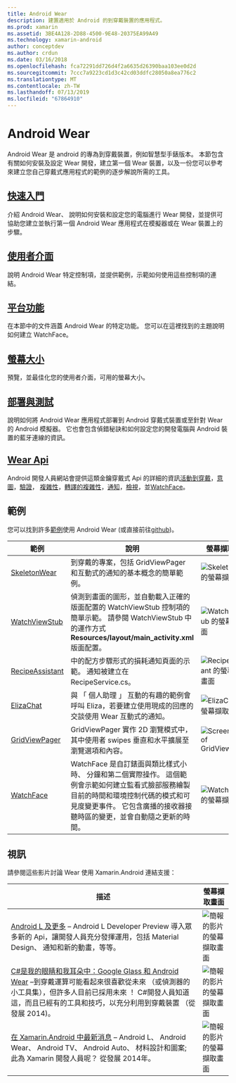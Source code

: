 ```yaml
---
title: Android Wear
description: 建置適用於 Android 的到穿戴裝置的應用程式。
ms.prod: xamarin
ms.assetid: 3BE4A128-2D88-4500-9E48-20375EA99A49
ms.technology: xamarin-android
author: conceptdev
ms.author: crdun
ms.date: 03/16/2018
ms.openlocfilehash: fca72291dd726d4f2a6635d26390baa103ee0d2d
ms.sourcegitcommit: 7ccc7a9223cd1d3c42cd03ddfc28050a8ea776c2
ms.translationtype: MT
ms.contentlocale: zh-TW
ms.lasthandoff: 07/13/2019
ms.locfileid: "67864910"
---
```

# <a name="android-wear"></a>Android Wear

Android Wear 是 android 的專為到穿戴裝置，例如智慧型手錶版本。 本節包含有關如何安裝及設定 Wear 開發，建立第一個 Wear 裝置，以及一份您可以參考來建立您自己穿戴式應用程式的範例的逐步解說所需的工具。

## <a name="getting-startedandroidwearget-startedindexmd"></a>[快速入門](~/android/wear/get-started/index.md)

介紹 Android Wear、 說明如何安裝和設定您的電腦進行 Wear 開發，並提供可協助您建立並執行第一個 Android Wear 應用程式在模擬器或在 Wear 裝置上的步驟。

## <a name="user-interfaceandroidwearuser-interfaceindexmd"></a>[使用者介面](~/android/wear/user-interface/index.md)

說明 Android Wear 特定控制項，並提供範例，示範如何使用這些控制項的連結。

## <a name="platform-featuresandroidwearplatformindexmd"></a>[平台功能](~/android/wear/platform/index.md)

在本節中的文件涵蓋 Android Wear 的特定功能。 您可以在這裡找到的主題說明如何建立 WatchFace。

## <a name="screen-sizesandroidwearscreen-sizesmd"></a>[螢幕大小](~/android/wear/screen-sizes.md)

預覽，並最佳化您的使用者介面，可用的螢幕大小。

## <a name="deployment--testingandroidweardeploy-testindexmd"></a>[部署與測試](~/android/wear/deploy-test/index.md)

說明如何將 Android Wear 應用程式部署到 Android 穿戴式裝置或至針對 Wear 的 Android 模擬器。 它也會包含偵錯秘訣和如何設定您的開發電腦與 Android 裝置的藍牙連線的資訊。

## <a name="wear-apishttpsdeveloperandroidcomreferenceandroidsupportwearable"></a>[Wear Api](https://developer.android.com/reference/android/support/wearable)

Android 開發人員網站會提供這類金鑰穿戴式 Api 的詳細的資訊[活動到穿戴](https://developer.android.com/reference/android/support/wearable/activity/package-summary.html)，[意圖](https://developer.android.com/reference/com/google/android/wearable/intent/package-summary.html)，[驗證](https://developer.android.com/reference/android/support/wearable/authentication/package-summary.html)， [複雜性](https://developer.android.com/reference/android/support/wearable/complications/package-summary.html)，[轉譯的複雜性](https://developer.android.com/reference/android/support/wearable/complications/rendering/package-summary.html)，[通知](https://developer.android.com/reference/android/support/wearable/notifications/package-summary.html)，[檢視](https://developer.android.com/reference/android/support/wearable/view/package-summary.html)，並[WatchFace](https://developer.android.com/reference/android/support/wearable/watchface/package-summary.html)。



## <a name="samples"></a>範例

您可以找到許多[範例](https://developer.xamarin.com/samples/android/Android%20Wear/)使用 Android Wear (或直接前往[github](https://github.com/xamarin/monodroid-samples/tree/master/wear))。

|範例|說明|螢幕擷取畫面|
|--- |--- |--- |
|[SkeletonWear](https://developer.xamarin.com/samples/monodroid/wear/SkeletonWear/)|到穿戴的專案，包括 GridViewPager 和互動式的通知的基本概念的簡單範例。|![Skeletonwear 的螢幕擷取畫面](images/skeleton.png)|
|[WatchViewStub](https://developer.xamarin.com/samples/monodroid/wear/WatchViewStub/)|偵測到畫面的圖形，並自動載入正確的版面配置的 WatchViewStub 控制項的簡單示範。 請參閱 WatchViewStub 中的運作方式**Resources/layout/main_activity.xml**版面配置。|![WatchViewStub 的螢幕擷取畫面](images/watchview.png)|
|[RecipeAssistant](https://developer.xamarin.com/samples/monodroid/wear/RecipeAssistant/)|中的配方步驟形式的損耗通知頁面的示範。 通知被建立在 RecipeService.cs。|![RecipeAssistant 的螢幕擷取畫面](images/recipeassist.png)|
|[ElizaChat](https://developer.xamarin.com/samples/monodroid/wear/ElizaChat/)|與 「 個人助理 」 互動的有趣的範例會呼叫 Eliza，若要建立使用現成的回應的交談使用 Wear 互動式的通知。|![ElizaChat 的螢幕擷取畫面](images/eliza.png)|
|[GridViewPager](https://developer.xamarin.com/samples/monodroid/wear/GridViewPager/)|GridViewPager 實作 2D 瀏覽模式中，其中使用者 swipes 垂直和水平擴展至瀏覽選項和內容。|![Screenshot of GridViewPager](images/gridviewpager.png)|
|[WatchFace](https://developer.xamarin.com/samples/monodroid/wear/WatchFace)|WatchFace 是自訂錶面與類比樣式小時、 分鐘和第二個實際操作。 這個範例會示範如何建立監看式臉部服務繪製目前的時間和環境控制代碼的模式和可見度變更事件。 它包含廣播的接收器接聽時區的變更，並會自動隨之更新的時間。|![WatchFace 的螢幕擷取畫面](images/gridviewpager.png)|


## <a name="videos"></a>視訊

請參閱這些影片討論 Wear 使用 Xamarin.Android 連結支援：

|描述|螢幕擷取畫面|
|--- |--- |
|[Android L 及更多](https://blog.xamarin.com/webinar-recording-android-l-and-so-much-more/) &ndash; Android L Developer Preview 導入眾多新的 Api，讓開發人員充分發揮運用，包括 Material Design、 通知和新的動畫，等等。|![簡報的影片的螢幕擷取畫面](images/video-android-l.png)|
|[C#是我的眼睛和我耳朵中：Google Glass 和 Android Wear](https://www.youtube.com/watch?v=80H8tXByZQc) &ndash;到穿戴運算可能看起來很喜歡從未來 （或偵測器的小工具集），但許多人目前已採用未來 ！ C#開發人員知道這，而且已經有的工具和技巧，以充分利用到穿戴裝置 （從發展 2014)。|![簡報的影片的螢幕擷取畫面](images/video-eyes-ears.png)|
|[在 Xamarin.Android 中最新消息](https://www.youtube.com/watch?v=Gpqc2XZIQfU) &ndash; Android L、 Android Wear、 Android TV、 Android Auto、 材料設計和圖案; 此為 Xamarin 開發人員呢？ 從發展 2014年。|![簡報的影片的螢幕擷取畫面](Images/video-whats-new.png)|


<!--

March 18
https://blog.xamarin.com/android-wear/

August 14
https://blog.xamarin.com/android-l-developer-preview-android-wear-support/

August 27
https://blog.xamarin.com/tips-for-your-first-android-wear-app/

Watch Face
https://github.com/Redth/Xamarin.Wear.WatchFace
-->
